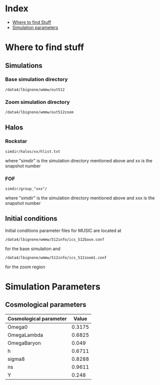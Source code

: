 # Index
- [Where to find Stuff](#markdown-header-where-to-find-stuff)
- [Simulation parameters](#markdown-header-simulation-parameters)

# Where to find stuff

## Simulations

### Base simulation directory
	/data4/lbignone/wmmw/out512

### Zoom simulation directory
	/data4/lbignone/wmmw/out512zoom


## Halos
### Rockstar
	simdir/halos/xx/hlist.txt

where "simdir" is the simulation directory mentioned above and xx is the snapshot number

### FOF
	simdir/group_"xxx"/

where "simdir" is the simulation directory mentioned above and xxx is the snapshot number

## Initial conditions
Initial conditions parameter files for MUSIC are located at

	/data4/lbignone/wmmw/512info/ics_512base.conf
    
for the base simulation and

	/data4/lbignone/wmmw/512info/ics_512zoom1.conf
    
for the zoom region

# Simulation Parameters

## Cosmological parameters

| Cosmological parameter | Value  |
| ---------------------- | ------ |
| Omega0	             | 0.3175 |
| OmegaLambda		     | 0.6825 |
| OmegaBaryon            |  0.049 |
| h                      | 0.6711 |
| sigma8                 | 0.8288 |
| ns                     | 0.9611 |
| Y                      |  0.248 |







